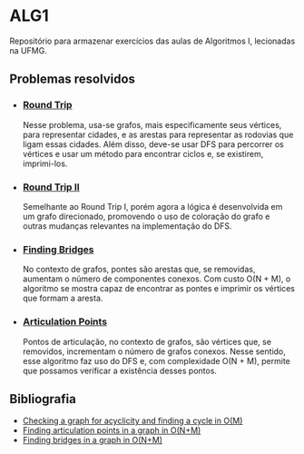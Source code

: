 # ALG1
Repositório para armazenar exercícios das aulas de Algoritmos I, lecionadas na UFMG.

## Problemas resolvidos
<ul>
  <h3><li><a href="https://cses.fi/problemset/task/1669" title="">Round Trip</a></li></h3>
  <p>Nesse problema, usa-se grafos, mais especificamente seus vértices, para representar cidades, e as arestas para representar as rodovias que ligam essas cidades. Além disso, deve-se usar DFS para percorrer os vértices e usar um método para encontrar ciclos e, se existirem, imprimi-los.</p>
  <h3><li><a href="https://cses.fi/problemset/task/1678/" title="">Round Trip II</a></li></h3>
  <p>Semelhante ao Round Trip I, porém agora a lógica é desenvolvida em um grafo direcionado, promovendo o uso de coloração do grafo e outras mudanças relevantes na implementação do DFS.</p>
  <h3><li><a href="https://cp-algorithms.com/graph/bridge-searching.html" title="">Finding Bridges</a></li></h3>
  <p>No contexto de grafos, pontes são arestas que, se removidas, aumentam o número de componentes conexos. Com custo O(N + M), o algoritmo se mostra capaz de encontrar as pontes e imprimir os vértices que formam a aresta.</p>
  <h3><li><a href="https://cp-algorithms.com/graph/cutpoints.html" title="">Articulation Points</a></li></h3>
  <p>Pontos de articulação, no contexto de grafos, são vértices que, se removidos, incrementam o número de grafos conexos. Nesse sentido, esse algoritmo faz uso do DFS e, com complexidade O(N + M), permite que possamos verificar a existência desses pontos.</p>
</ul>

## Bibliografia
<ul>
  <li><a href="https://cp-algorithms.com/graph/finding-cycle.html)https://cp-algorithms.com/graph/finding-cycle.html" title="Link">Checking a graph for acyclicity and finding a cycle in O(M)</a></li>
  <li><a href="https://cp-algorithms.com/graph/cutpoints.html" title="Link">Finding articulation points in a graph in O(N+M)</a></li>
  <li><a href="https://cp-algorithms.com/graph/bridge-searching.html" title="Link">Finding bridges in a graph in O(N+M)</a></li>
</ul>

